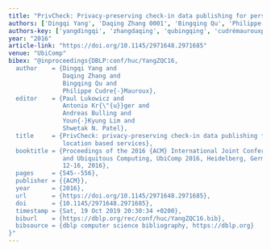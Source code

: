 ```yaml
---
title: "PrivCheck: Privacy-preserving check-in data publishing for personalized location based services"
authors: ['Dingqi Yang', 'Daqing Zhang 0001', 'Bingqing Qu', 'Philippe Cudré-Mauroux']
authors-key: ['yangdingqi', 'zhangdaqing', 'qubingqing', 'cudrémaurouxphilippe']
year: "2016"
article-link: "https://doi.org/10.1145/2971648.2971685"
venue: "UbiComp"
bibex: "@inproceedings{DBLP:conf/huc/YangZQC16,
  author    = {Dingqi Yang and
               Daqing Zhang and
               Bingqing Qu and
               Philippe Cudre{-}Mauroux},
  editor    = {Paul Lukowicz and
               Antonio Kr{\"{u}}ger and
               Andreas Bulling and
               Youn{-}Kyung Lim and
               Shwetak N. Patel},
  title     = {PrivCheck: privacy-preserving check-in data publishing for personalized
               location based services},
  booktitle = {Proceedings of the 2016 {ACM} International Joint Conference on Pervasive
               and Ubiquitous Computing, UbiComp 2016, Heidelberg, Germany, September
               12-16, 2016},
  pages     = {545--556},
  publisher = {{ACM}},
  year      = {2016},
  url       = {https://doi.org/10.1145/2971648.2971685},
  doi       = {10.1145/2971648.2971685},
  timestamp = {Sat, 19 Oct 2019 20:30:34 +0200},
  biburl    = {https://dblp.org/rec/conf/huc/YangZQC16.bib},
  bibsource = {dblp computer science bibliography, https://dblp.org}
}"
---
```

